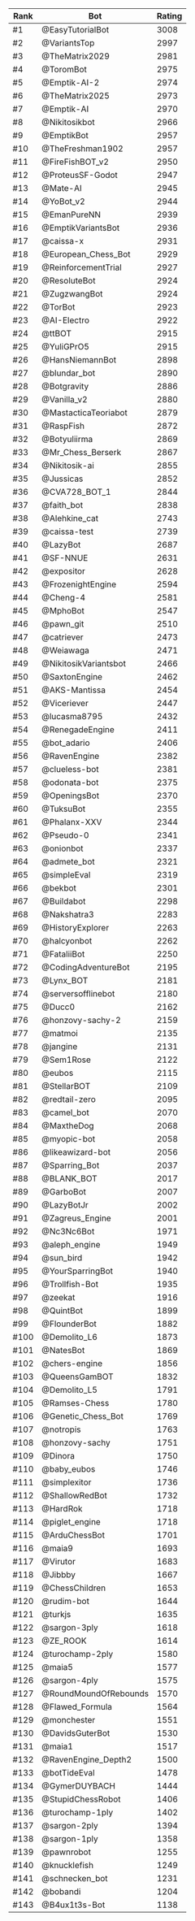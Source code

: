 Rank|Bot|Rating
---|---|---
#1|@EasyTutorialBot|3008
#2|@VariantsTop|2997
#3|@TheMatrix2029|2981
#4|@ToromBot|2975
#5|@Emptik-AI-2|2974
#6|@TheMatrix2025|2973
#7|@Emptik-AI|2970
#8|@Nikitosikbot|2966
#9|@EmptikBot|2957
#10|@TheFreshman1902|2957
#11|@FireFishBOT_v2|2950
#12|@ProteusSF-Godot|2947
#13|@Mate-AI|2945
#14|@YoBot_v2|2944
#15|@EmanPureNN|2939
#16|@EmptikVariantsBot|2936
#17|@caissa-x|2931
#18|@European_Chess_Bot|2929
#19|@ReinforcementTrial|2927
#20|@ResoluteBot|2924
#21|@ZugzwangBot|2924
#22|@TorBot|2923
#23|@AI-Electro|2922
#24|@ttBOT|2915
#25|@YuliGPrO5|2915
#26|@HansNiemannBot|2898
#27|@blundar_bot|2890
#28|@Botgravity|2886
#29|@Vanilla_v2|2880
#30|@MastacticaTeoriabot|2879
#31|@RaspFish|2872
#32|@Botyuliirma|2869
#33|@Mr_Chess_Berserk|2867
#34|@Nikitosik-ai|2855
#35|@Jussicas|2852
#36|@CVA728_BOT_1|2844
#37|@faith_bot|2838
#38|@Alehkine_cat|2743
#39|@caissa-test|2739
#40|@LazyBot|2687
#41|@SF-NNUE|2631
#42|@expositor|2628
#43|@FrozenightEngine|2594
#44|@Cheng-4|2581
#45|@MphoBot|2547
#46|@pawn_git|2510
#47|@catriever|2473
#48|@Weiawaga|2471
#49|@NikitosikVariantsbot|2466
#50|@SaxtonEngine|2462
#51|@AKS-Mantissa|2454
#52|@Viceriever|2447
#53|@lucasma8795|2432
#54|@RenegadeEngine|2411
#55|@bot_adario|2406
#56|@RavenEngine|2382
#57|@clueless-bot|2381
#58|@odonata-bot|2375
#59|@OpeningsBot|2370
#60|@TuksuBot|2355
#61|@Phalanx-XXV|2344
#62|@Pseudo-0|2341
#63|@onionbot|2337
#64|@admete_bot|2321
#65|@simpleEval|2319
#66|@bekbot|2301
#67|@Buildabot|2298
#68|@Nakshatra3|2283
#69|@HistoryExplorer|2263
#70|@halcyonbot|2262
#71|@FataliiBot|2250
#72|@CodingAdventureBot|2195
#73|@Lynx_BOT|2181
#74|@serversofflinebot|2180
#75|@Ducc0|2162
#76|@honzovy-sachy-2|2159
#77|@matmoi|2135
#78|@jangine|2131
#79|@Sem1Rose|2122
#80|@eubos|2115
#81|@StellarBOT|2109
#82|@redtail-zero|2095
#83|@camel_bot|2070
#84|@MaxtheDog|2068
#85|@myopic-bot|2058
#86|@likeawizard-bot|2056
#87|@Sparring_Bot|2037
#88|@BLANK_BOT|2017
#89|@GarboBot|2007
#90|@LazyBotJr|2002
#91|@Zagreus_Engine|2001
#92|@Nc3Nc6Bot|1971
#93|@aleph_engine|1949
#94|@sun_bird|1942
#95|@YourSparringBot|1940
#96|@Trollfish-Bot|1935
#97|@zeekat|1916
#98|@QuintBot|1899
#99|@FlounderBot|1882
#100|@Demolito_L6|1873
#101|@NatesBot|1869
#102|@chers-engine|1856
#103|@QueensGamBOT|1832
#104|@Demolito_L5|1791
#105|@Ramses-Chess|1780
#106|@Genetic_Chess_Bot|1769
#107|@notropis|1763
#108|@honzovy-sachy|1751
#109|@Dinora|1750
#110|@baby_eubos|1746
#111|@simplexitor|1736
#112|@ShallowRedBot|1732
#113|@HardRok|1718
#114|@piglet_engine|1718
#115|@ArduChessBot|1701
#116|@maia9|1693
#117|@Virutor|1683
#118|@Jibbby|1667
#119|@ChessChildren|1653
#120|@rudim-bot|1644
#121|@turkjs|1635
#122|@sargon-3ply|1618
#123|@ZE_ROOK|1614
#124|@turochamp-2ply|1580
#125|@maia5|1577
#126|@sargon-4ply|1575
#127|@RoundMoundOfRebounds|1570
#128|@Flawed_Formula|1564
#129|@monchester|1551
#130|@DavidsGuterBot|1530
#131|@maia1|1517
#132|@RavenEngine_Depth2|1500
#133|@botTideEval|1478
#134|@GymerDUYBACH|1444
#135|@StupidChessRobot|1406
#136|@turochamp-1ply|1402
#137|@sargon-2ply|1394
#138|@sargon-1ply|1358
#139|@pawnrobot|1255
#140|@knucklefish|1249
#141|@schnecken_bot|1231
#142|@bobandi|1204
#143|@B4ux1t3s-Bot|1138
